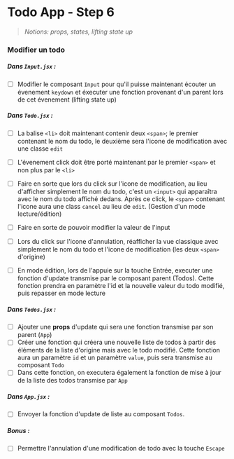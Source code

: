 # Todo App - Step 6

> _Notions: props, states, lifting state up_

### Modifier un todo

##### _Dans `Input.jsx` :_

- [ ] Modifier le composant `Input` pour qu'il puisse maintenant écouter un évenement `keydown` et éxecuter une fonction provenant d'un parent lors de cet évenement (lifting state up)


##### _Dans `Todo.jsx` :_

- [ ] La balise `<li>` doit maintenant contenir deux `<span>`; le premier contenant le nom du todo, le deuxième sera l'icone de modification avec une classe `edit`
- [ ] L'évenement click doit être porté maintenant par le premier `<span>` et non plus par le `<li>`
- [ ] Faire en sorte que lors du click sur l'icone de modification, au lieu d'afficher simplement le nom du todo, c'est un `<input>` qui apparaîtra avec le nom du todo affiché dedans. Après ce click, le `<span>` contenant l'icone aura une class `cancel` au lieu de `edit`. (Gestion d'un mode lecture/édition)
- [ ] Faire en sorte de pouvoir modifier la valeur de l'input
- [ ] Lors du click sur l'icone d'annulation, réafficher la vue classique avec simplement le nom du todo et l'icone de modification (les deux `<span>` d'origine)
- [ ] En mode édition, lors de l'appuie sur la touche Entrée, executer une fonction d'update transmise par le composant parent (Todos). Cette fonction prendra en paramètre l'id et la nouvelle valeur du todo modifié, puis repasser en mode lecture


##### _Dans `Todos.jsx` :_

- [ ] Ajouter une __props__ d'update qui sera une fonction transmise par son parent (`App`)
- [ ] Créer une fonction qui créera une nouvelle liste de todos à partir des éléments de la liste d'origine mais avec le todo modifié. Cette fonction aura un paramètre `id` et un paramètre `value`, puis sera transmise au composant `Todo`
- [ ] Dans cette fonction, on executera également la fonction de mise à jour de la liste des todos transmise par `App`

##### _Dans `App.jsx` :_

- [ ] Envoyer la fonction d'update de liste au composant `Todos`.

##### _Bonus :_

- [ ] Permettre l'annulation d'une modification de todo avec la touche `Escape`
